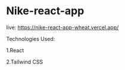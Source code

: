 # Nike-react-app

live: https://nike-react-app-wheat.vercel.app/

Technologies Used:

1.React

2.Tailwind CSS



